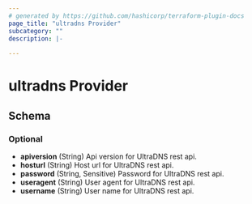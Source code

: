 ```yaml
---
# generated by https://github.com/hashicorp/terraform-plugin-docs
page_title: "ultradns Provider"
subcategory: ""
description: |-
  
---
```


# ultradns Provider





<!-- schema generated by tfplugindocs -->
## Schema

### Optional

- **apiversion** (String) Api version for UltraDNS rest api.
- **hosturl** (String) Host url for UltraDNS rest api.
- **password** (String, Sensitive) Password for UltraDNS rest api.
- **useragent** (String) User agent for UltraDNS rest api.
- **username** (String) User name for UltraDNS rest api.
